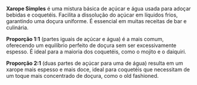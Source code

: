 **Xarope Simples** é uma mistura básica de açúcar e água usada para adoçar bebidas e coquetéis. Facilita a dissolução do açúcar em líquidos frios, garantindo uma doçura uniforme. É essencial em muitas receitas de bar e culinária.

**Proporção 1:1** (partes iguais de açúcar e água) é a mais comum, oferecendo um equilíbrio perfeito de doçura sem ser excessivamente espesso. É ideal para a maioria dos coquetéis, como o mojito e o daiquiri.

**Proporção 2:1** (duas partes de açúcar para uma de água) resulta em um xarope mais espesso e mais doce, ideal para coquetéis que necessitam de um toque mais concentrado de doçura, como o old fashioned.
